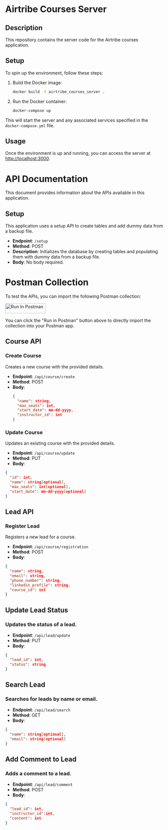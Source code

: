 # Airtribe Courses Server

## Description

This repository contains the server code for the Airtribe courses application.

## Setup

To spin up the environment, follow these steps:

1. Build the Docker image:

   ```bash
   docker build -t airtribe_courses_server .
   ```

2. Run the Docker container:

   ```bash
   docker-compose up
   ```

This will start the server and any associated services specified in the `docker-compose.yml` file.

## Usage

Once the environment is up and running, you can access the server at [http://localhost:3000](http://localhost:3000).

# API Documentation

This document provides information about the APIs available in this application.

## Setup

This application uses a setup API to create tables and add dummy data from a backup file.

- **Endpoint**: `/setup`
- **Method**: POST
- **Description**: Initializes the database by creating tables and populating them with dummy data from a backup file.
- **Body**: No body required.

# Postman Collection

To test the APIs, you can import the following Postman collection:

<!-- Start of "Run in Postman" Button -->

[<img src="https://run.pstmn.io/button.svg" alt="Run In Postman" style="width: 128px; height: 32px;">](https://app.getpostman.com/run-collection/20448680-fd83e78b-7b1e-4520-9d25-156193b32310?action=collection%2Ffork&source=rip_markdown&collection-url=entityId%3D20448680-fd83e78b-7b1e-4520-9d25-156193b32310%26entityType%3Dcollection%26workspaceId%3D401fc04a-5924-4338-b601-95ccd22e7893)

<!-- End of "Run in Postman" Button -->

You can click the "Run in Postman" button above to directly import the collection into your Postman app.

## Course API

### Create Course

Creates a new course with the provided details.

- **Endpoint**: `/api/course/create`
- **Method**: POST
- **Body**:
  ```json
  {
    "name": string,
    "max_seats": int,
    "start_date": mm-dd-yyyy,
    "instructor_id": int
  }
  ```

### Update Course

Updates an existing course with the provided details.

- **Endpoint**: `/api/course/update`
- **Method**: PUT
- **Body**:

```json
{
  "id": int,
  "name": string[optional],
  "max_seats": int[optional],
  "start_date": mm-dd-yyyy[optional]
}
```

## Lead API

### Register Lead

Registers a new lead for a course.

- **Endpoint**: `/api/course/registration`
- **Method**: POST
- **Body**:

```json
{
  "name": string,
  "email": string,
  "phone_number": string,
  "linkedin_profile": string,
  "course_id": int
}
```

## Update Lead Status

### Updates the status of a lead.

- **Endpoint**: `/api/lead/update`
- **Method**: PUT
- **Body**:

```json
{
  "lead_id": int,
  "status": string
}
```

## Search Lead

### Searches for leads by name or email.

- **Endpoint**: `/api/lead/search`
- **Method**: GET
- **Body**:

```json
{
  "name": string[optional],
  "email": string[optional]
}
```

## Add Comment to Lead

### Adds a comment to a lead.

- **Endpoint**: `/api/lead/comment`
- **Method**: POST
- **Body**:

```json
{
  "lead_id": int,
  "instructor_id":int,
  "content": int
}
```
